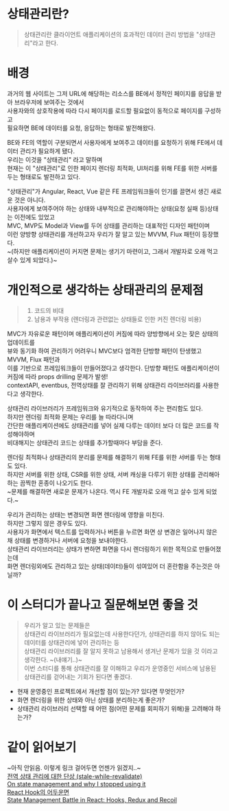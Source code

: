 # 상태관리란?
> 상태관리란 클라이언트 애플리케이션의 효과적인 데이터 관리 방법을 "상태관리"라고 한다.

# 배경
과거의 웹 사이트는 그저 URL에 해당하는 리소스를 BE에서 정적인 페이지를 응답을 받아 브라우저에 보여주는 것에서<br/>
사용자와의 상호작용에 따라 다시 페이지를 로드할 필요없이 동적으로 페이지를 구성하고<br/>
필요하면 BE에 데이터를 요청, 응답하는 형태로 발전해왔다.

BE와 FE의 역할이 구분되면서 사용자에게 보여주고 데이터를 요청하기 위해 FE에서 데이터 관리가 필요하게 됐다.<br/> 
우리는 이것을 "상태관리" 라고 말하며<br/> 
현재는 이 "상태관리"로 인한 페이지 렌더링 최적화, UI처리를 위해 FE를 위한 서버를 두는 형태로도 발전하고 있다.

"상태관리"가 Angular, React, Vue 같은 FE 프레임워크들이 인기를 끌면서 생긴 새로운 것은 아니다.<br/>
사용자에게 보여주어야 하는 상태와 내부적으로 관리해야하는 상태(요청 실패 등)상태는 이전에도 있었고<br/>
MVC, MVP도 Model과 View를 두어 상태를 관리하는 대표적인 디자인 패턴이며<br/>
이런 양방향 상태관리를 개선하고자 우리가 잘 알고 있는 MVVM, Flux 패턴이 등장했다.<br/>
~(하지만 애플리케이션이 커지면 문제는 생기기 마련이고, 그래서 개발자로 오래 먹고 살수 있게 되었다.)~

# 개인적으로 생각하는 상태관리의 문제점
> 1. 코드의 비대
> 2. 남용과 부작용 (렌더링과 관련없는 상태들로 인한 커진 렌더링 비용)

MVC가 자유로운 패턴이며 애플리케이션이 커짐에 따라 양방향에서 오는 잦은 상태의 업데이트를<br/> 
뷰와 동기화 하여 관리하기 어려우니 MVC보다 엄격한 단방향 패턴이 탄생했고 MVVM, Flux 패턴과<br/> 
이를 기반으로 프레임워크들이 만들어졌다고 생각한다.
단방향 패턴도 애플리케이션이 커짐에 따라 props drilling 문제가 발생!<br/> 
contextAPI, eventbus, 전역상태를 잘 관리하기 위해 상태관리 라이브러리를 사용한다고 생각한다.

상태관리 라이브러리가 프레임워크와 유기적으로 동작하여 주는 편리함도 있다.<br/> 
하지만 렌더링 최적화 문제는 우리를 늘 따라다니며<br/> 
간단한 애플리케이션에도 상태관리를 넣어 실제 다루는 데이터 보다 더 많은 코드를 작성해야하며<br/> 
비대해지는 상태관리 코드는 상태를 추가할때마다 부담을 준다.

렌더링 최적화나 상태관리의 분리를 문제를 해결하기 위해 FE를 위한 서버를 두는 형태도 있다.<br/>
하지만 서버를 위한 상태, CSR를 위한 상태, 서버 캐싱을 다루기 위한 상태를 관리해아하는 끔찍한 혼종이 나오기도 한다.<br/>
~문제를 해결하면 새로운 문제가 나온다. 역시 FE 개발자로 오래 먹고 살수 있게 되었다.~

우리가 관리하는 상태는 변경되면 화면 렌더링에 영향을 미친다.<br/>
하지만 그렇지 않은 경우도 있다.<br/>
사용자가 화면에서 텍스트를 입력하거나 버튼을 누르면 화면 상 변경은 일어나지 않은 채 상태를 변경하거나 서버에 요청을 보내야한다.<br/>
상태관리 라이브러리는 상태가 변하면 화면을 다시 렌더링하기 위한 목적으로 만들어졌는데<br/>
화면 렌더링외에도 관리하고 있는 상태(데이터)들이 섞여있어 더 혼란함을 주는것은 아닐까?

# 이 스터디가 끝나고 질문해보면 좋을 것
> 우리가 알고 있는 문제들은<br/>
상태관리 라이브러리가 필요없는데 사용한다던가, 상태관리를 하지 않아도 되는 데이터를 상태관리에 넣어 관리하는 등<br/>
상태관리 라이브러리를 잘 알지 못하고 남용해서 생겨난 문제가 있을 것 이라고 생각한다. ~(내얘기..)~<br/>
이번 스터디를 통해 상태관리를 잘 이해하고 우리가 운영중인 서비스에 남용된 상태관리를 걷어내는 기회가 된다면 좋겠다.

* 현재 운영중인 프로젝트에서 개선할 점이 있는가? 있다면 무엇인가?
* 화면 렌더링을 위한 상태와 아닌 상태를 분리하는게 좋은가?
* 상태관리 라이브러리 선택할 때 어떤 점(어떤 문제를 회피하기 위해)을 고려해야 하는가? 

# 같이 읽어보기
~아직 안읽음. 이렇게 링크 걸어두면 언젠가 읽겠지..~<br/>
[전역 상태 관리에 대한 단상 (stale-while-revalidate)](https://jbee.io/react/thinking-about-global-state/)<br/>
[On state management and why I stopped using it](https://dev.to/beggars/on-state-management-and-why-i-stopped-using-it-4di)<br/>
[React Hook의 어두운면](https://ui.toast.com/weekly-pick/ko_20200922)<br/>
[State Management Battle in React: Hooks, Redux and Recoil](https://javascript.works-hub.com/learn/state-management-battle-in-react-hooks-redux-and-recoil-9977a)

